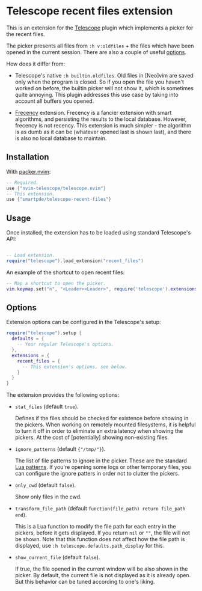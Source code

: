 # Telescope recent files extension

This is an extension for the [Telescope](https://github.com/nvim-telescope/telescope.nvim)
plugin which implements a picker for the recent files.

The picker presents all files from `:h v:oldfiles` + the files which have been opened
in the current session. There are also a couple of useful [options](#options).

How does it differ from:

- Telescope's native `:h builtin.oldfiles`. Old files in [Neo]vim are saved only
  when the program is closed. So if you open the file you haven't worked on before,
  the builtin picker will not show it, which is sometimes quite annoying. This
  plugin addresses this use case by taking into account all buffers you opened.

- [Frecency](https://github.com/nvim-telescope/telescope-frecency.nvim) extension.
  Frecency is a fancier extension with smart algorithms, and persisting the results
  to the local database. However, frecency is not recency. This extension is much
  simpler - the algorithm is as dumb as it can be (whatever opened last is shown last),
  and there is also no local database to maintain.

## Installation

With [packer.nvim](https://github.com/wbthomason/packer.nvim):

```lua
-- Required.
use {"nvim-telescope/telescope.nvim"}
-- This extension.
use {"smartpde/telescope-recent-files"}
```

## Usage

Once installed, the extension has to be loaded using standard Telescope's API:

```lua

-- Load extension.
require("telescope").load_extension("recent_files")
```

An example of the shortcut to open recent files:

```lua
-- Map a shortcut to open the picker.
vim.keymap.set("n", "<Leader><Leader>", require('telescope').extensions.recent_files.pick, { silent = true })
```

## Options

Extension options can be configured in the Telescope's setup:

```lua
require("telescope").setup {
  defaults = {
    -- Your regular Telescope's options.
  },
  extensions = {
    recent_files = {
      -- This extension's options, see below.
    }
  }
}
```

The extension provides the following options:

- `stat_files` (default `true`).

  Defines if the files should be checked for existence before showing in the pickers.
  When working on remotely mounted filesystems, it is helpful to turn it off in
  order to eliminate an extra latency when showing the pickers. At the cost of
  [potentially] showing non-existing files.

- `ignore_patterns` (default `{"/tmp/"}`).

  The list of file patterns to ignore in the picker. These are the standard [Lua patterns](https://www.lua.org/pil/20.2.html).
  If you're opening some logs or other temporary files, you can configure the ignore
  patters in order not to clutter the pickers.

- `only_cwd` (default `false`).

  Show only files in the cwd.

- `transform_file_path` (default `function(file_path) return file_path end`).

  This is a Lua function to modify the file path for each entry in the pickers,
  before it gets displayed. If you return `nil` or `""`, the file will not be shown.
  Note that this function does not affect how the file path is displayed, use
  `:h telescope.defaults.path_display` for this.

- `show_current_file` (default `false`).

  If true, the file opened in the current window will be also shown in the picker.
  By default, the current file is not displayed as it is already open. But this
  behavior can be tuned according to one's liking.

